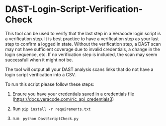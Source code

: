# DAST-Login-Script-Verification-Check

This tool can be used to verify that the last step in a Veracode login script is a verification step. It is best practice to have a verification step as your last step to confirm a logged in state. Without the verification step, a DAST scan may not have sufficient coverage due to invalid credentials, a change in the login sequence, etc. If no verification step is included, the scan may seem successfull when it might not be. 

The tool will output all your DAST analysis scans links that do not have a login script verification into a CSV. 

To run this script please follow these steps: 

1. Ensure you have your credentials saved in a credentials file (https://docs.veracode.com/r/c_api_credentials3)

2. Run ```
   pip install -r requirements.txt ```
3. run ```
python DastScriptCheck.py```

